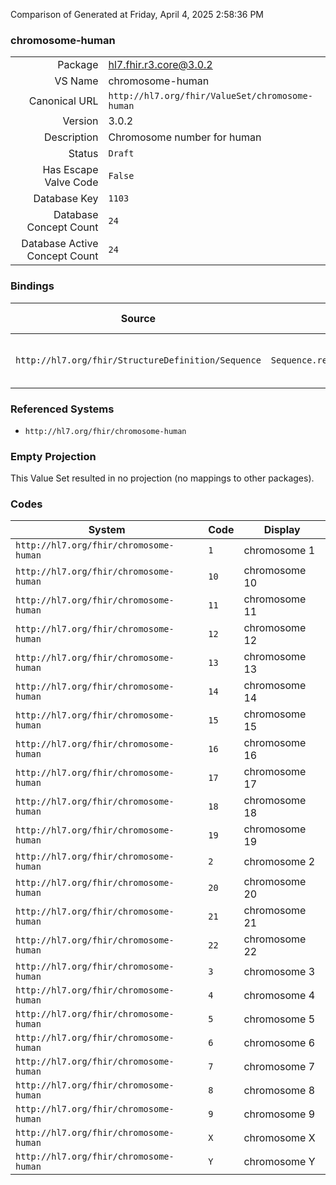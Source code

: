 Comparison of 
Generated at Friday, April 4, 2025 2:58:36 PM

### chromosome-human

|      |     |
| ---: | --- |
| Package | hl7.fhir.r3.core@3.0.2 |
| VS Name | chromosome-human |
| Canonical URL | `http://hl7.org/fhir/ValueSet/chromosome-human` |
| Version | 3.0.2 |
| Description | Chromosome number for human |
| Status | `Draft` |
| Has Escape Valve Code | `False` |
| Database Key | `1103` |
| Database Concept Count | `24` |
| Database Active Concept Count | `24` |
### Bindings

| Source | Element | Binding | Strength | Element Short |
| ------ | ------- | ------- | -------- | ------------- |
| `http://hl7.org/fhir/StructureDefinition/Sequence` | `Sequence.referenceSeq.chromosome` | `http://hl7.org/fhir/ValueSet/chromosome-human` | `Example` | Chromosome containing genetic finding |

### Referenced Systems

* `http://hl7.org/fhir/chromosome-human`
### Empty Projection

This Value Set resulted in no projection (no mappings to other packages).

### Codes

| System | Code | Display |
| ------ | ---- | ------- |
| `http://hl7.org/fhir/chromosome-human` | `1` | chromosome 1 |
| `http://hl7.org/fhir/chromosome-human` | `10` | chromosome 10 |
| `http://hl7.org/fhir/chromosome-human` | `11` | chromosome 11 |
| `http://hl7.org/fhir/chromosome-human` | `12` | chromosome 12 |
| `http://hl7.org/fhir/chromosome-human` | `13` | chromosome 13 |
| `http://hl7.org/fhir/chromosome-human` | `14` | chromosome 14 |
| `http://hl7.org/fhir/chromosome-human` | `15` | chromosome 15 |
| `http://hl7.org/fhir/chromosome-human` | `16` | chromosome 16 |
| `http://hl7.org/fhir/chromosome-human` | `17` | chromosome 17 |
| `http://hl7.org/fhir/chromosome-human` | `18` | chromosome 18 |
| `http://hl7.org/fhir/chromosome-human` | `19` | chromosome 19 |
| `http://hl7.org/fhir/chromosome-human` | `2` | chromosome 2 |
| `http://hl7.org/fhir/chromosome-human` | `20` | chromosome 20 |
| `http://hl7.org/fhir/chromosome-human` | `21` | chromosome 21 |
| `http://hl7.org/fhir/chromosome-human` | `22` | chromosome 22 |
| `http://hl7.org/fhir/chromosome-human` | `3` | chromosome 3 |
| `http://hl7.org/fhir/chromosome-human` | `4` | chromosome 4 |
| `http://hl7.org/fhir/chromosome-human` | `5` | chromosome 5 |
| `http://hl7.org/fhir/chromosome-human` | `6` | chromosome 6 |
| `http://hl7.org/fhir/chromosome-human` | `7` | chromosome 7 |
| `http://hl7.org/fhir/chromosome-human` | `8` | chromosome 8 |
| `http://hl7.org/fhir/chromosome-human` | `9` | chromosome 9 |
| `http://hl7.org/fhir/chromosome-human` | `X` | chromosome X |
| `http://hl7.org/fhir/chromosome-human` | `Y` | chromosome Y |

